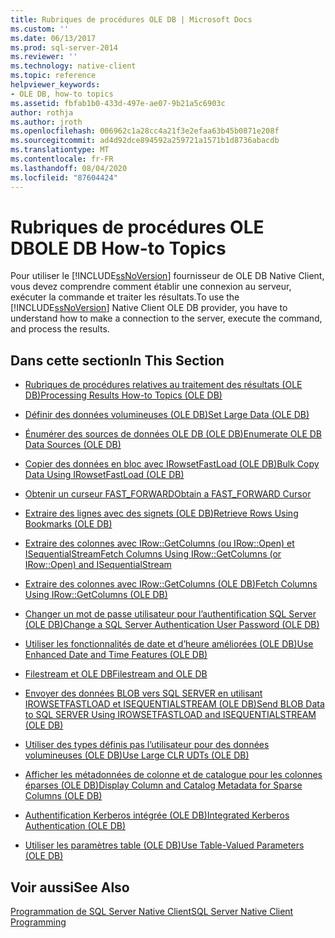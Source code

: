 ```yaml
---
title: Rubriques de procédures OLE DB | Microsoft Docs
ms.custom: ''
ms.date: 06/13/2017
ms.prod: sql-server-2014
ms.reviewer: ''
ms.technology: native-client
ms.topic: reference
helpviewer_keywords:
- OLE DB, how-to topics
ms.assetid: fbfab1b0-433d-497e-ae07-9b21a5c6903c
author: rothja
ms.author: jroth
ms.openlocfilehash: 006962c1a28cc4a21f3e2efaa63b45b0871e208f
ms.sourcegitcommit: ad4d92dce894592a259721a1571b1d8736abacdb
ms.translationtype: MT
ms.contentlocale: fr-FR
ms.lasthandoff: 08/04/2020
ms.locfileid: "87604424"
---
```

# <a name="ole-db-how-to-topics"></a><span data-ttu-id="69dab-102">Rubriques de procédures OLE DB</span><span class="sxs-lookup"><span data-stu-id="69dab-102">OLE DB How-to Topics</span></span>
  <span data-ttu-id="69dab-103">Pour utiliser le [!INCLUDE[ssNoVersion](../../includes/ssnoversion-md.md)] fournisseur de OLE DB Native Client, vous devez comprendre comment établir une connexion au serveur, exécuter la commande et traiter les résultats.</span><span class="sxs-lookup"><span data-stu-id="69dab-103">To use the [!INCLUDE[ssNoVersion](../../includes/ssnoversion-md.md)] Native Client OLE DB provider, you have to understand how to make a connection to the server, execute the command, and process the results.</span></span>  
  
## <a name="in-this-section"></a><span data-ttu-id="69dab-104">Dans cette section</span><span class="sxs-lookup"><span data-stu-id="69dab-104">In This Section</span></span>  
  
-   [<span data-ttu-id="69dab-105">Rubriques de procédures relatives au traitement des résultats &#40;OLE DB&#41;</span><span class="sxs-lookup"><span data-stu-id="69dab-105">Processing Results How-to Topics &#40;OLE DB&#41;</span></span>](results/processing-results-how-to-topics-ole-db.md)  
  
-   [<span data-ttu-id="69dab-106">Définir des données volumineuses &#40;OLE DB&#41;</span><span class="sxs-lookup"><span data-stu-id="69dab-106">Set Large Data &#40;OLE DB&#41;</span></span>](set-large-data-ole-db.md)  
  
-   [<span data-ttu-id="69dab-107">Énumérer des sources de données OLE DB &#40;OLE DB&#41;</span><span class="sxs-lookup"><span data-stu-id="69dab-107">Enumerate OLE DB Data Sources &#40;OLE DB&#41;</span></span>](enumerate-ole-db-data-sources-ole-db.md)  
  
-   [<span data-ttu-id="69dab-108">Copier des données en bloc avec IRowsetFastLoad &#40;OLE DB&#41;</span><span class="sxs-lookup"><span data-stu-id="69dab-108">Bulk Copy Data Using IRowsetFastLoad &#40;OLE DB&#41;</span></span>](../native-client-ole-db-interfaces/irowsetfastload-ole-db.md)  
  
-   [<span data-ttu-id="69dab-109">Obtenir un curseur FAST_FORWARD</span><span class="sxs-lookup"><span data-stu-id="69dab-109">Obtain a FAST_FORWARD Cursor</span></span>](obtain-a-fast-forward-cursor.md)  
  
-   [<span data-ttu-id="69dab-110">Extraire des lignes avec des signets (OLE DB)</span><span class="sxs-lookup"><span data-stu-id="69dab-110">Retrieve Rows Using Bookmarks &#40;OLE DB&#41;</span></span>](retrieve-rows-using-bookmarks-ole-db.md)  
  
-   [<span data-ttu-id="69dab-111">Extraire des colonnes avec IRow::GetColumns (ou IRow::Open) et ISequentialStream</span><span class="sxs-lookup"><span data-stu-id="69dab-111">Fetch Columns Using IRow::GetColumns &#40;or IRow::Open&#41; and ISequentialStream</span></span>](fetch-columns-using-irow-getcolumns-or-irow-open-and-isequentialstream.md)  
  
-   [<span data-ttu-id="69dab-112">Extraire des colonnes avec IRow::GetColumns (OLE DB)</span><span class="sxs-lookup"><span data-stu-id="69dab-112">Fetch Columns Using IRow::GetColumns &#40;OLE DB&#41;</span></span>](fetch-columns-using-irow-getcolumns-ole-db.md)  
  
-   [<span data-ttu-id="69dab-113">Changer un mot de passe utilisateur pour l’authentification SQL Server (OLE DB)</span><span class="sxs-lookup"><span data-stu-id="69dab-113">Change a SQL Server Authentication User Password &#40;OLE DB&#41;</span></span>](change-a-sql-server-authentication-user-password-ole-db.md)  
  
-   [<span data-ttu-id="69dab-114">Utiliser les fonctionnalités de date et d’heure améliorées (OLE DB)</span><span class="sxs-lookup"><span data-stu-id="69dab-114">Use Enhanced Date and Time Features &#40;OLE DB&#41;</span></span>](use-enhanced-date-and-time-features-ole-db.md)  
  
-   [<span data-ttu-id="69dab-115">Filestream et OLE DB</span><span class="sxs-lookup"><span data-stu-id="69dab-115">Filestream and OLE DB</span></span>](filestream/filestream-and-ole-db.md)  
  
-   [<span data-ttu-id="69dab-116">Envoyer des données BLOB vers SQL SERVER en utilisant IROWSETFASTLOAD et ISEQUENTIALSTREAM &#40;OLE DB&#41;</span><span class="sxs-lookup"><span data-stu-id="69dab-116">Send BLOB Data to SQL SERVER Using IROWSETFASTLOAD and ISEQUENTIALSTREAM &#40;OLE DB&#41;</span></span>](send-blob-data-to-sql-server-using-irowsetfastload-and-isequentialstream-ole-db.md)  
  
-   [<span data-ttu-id="69dab-117">Utiliser des types définis pas l’utilisateur pour des données volumineuses &#40;OLE DB&#41;</span><span class="sxs-lookup"><span data-stu-id="69dab-117">Use Large CLR UDTs &#40;OLE DB&#41;</span></span>](use-large-clr-udts-ole-db.md)  
  
-   [<span data-ttu-id="69dab-118">Afficher les métadonnées de colonne et de catalogue pour les colonnes éparses (OLE DB)</span><span class="sxs-lookup"><span data-stu-id="69dab-118">Display Column and Catalog Metadata for Sparse Columns &#40;OLE DB&#41;</span></span>](display-column-and-catalog-metadata-for-sparse-columns-ole-db.md)  
  
-   [<span data-ttu-id="69dab-119">Authentification Kerberos intégrée (OLE DB)</span><span class="sxs-lookup"><span data-stu-id="69dab-119">Integrated Kerberos Authentication &#40;OLE DB&#41;</span></span>](integrated-kerberos-authentication-ole-db.md)  
  
-   [<span data-ttu-id="69dab-120">Utiliser les paramètres table &#40;OLE DB&#41;</span><span class="sxs-lookup"><span data-stu-id="69dab-120">Use Table-Valued Parameters &#40;OLE DB&#41;</span></span>](../native-client-ole-db-table-valued-parameters/table-valued-parameters-ole-db.md)  
  
## <a name="see-also"></a><span data-ttu-id="69dab-121">Voir aussi</span><span class="sxs-lookup"><span data-stu-id="69dab-121">See Also</span></span>  
 [<span data-ttu-id="69dab-122">Programmation de SQL Server Native Client</span><span class="sxs-lookup"><span data-stu-id="69dab-122">SQL Server Native Client Programming</span></span>](../native-client/sql-server-native-client-programming.md)  
  
  
